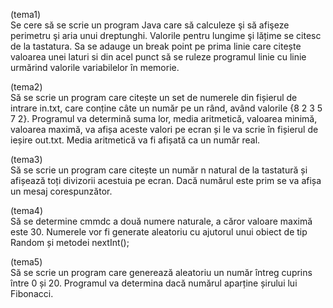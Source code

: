 (tema1)<br/>
Se cere să se scrie un program Java care să calculeze şi să afişeze perimetru şi aria unui dreptunghi. Valorile pentru lungime şi lățime se citesc de la tastatura. Sa se adauge un break point pe prima linie care citește valoarea unei laturi si din acel punct să se ruleze programul linie cu linie urmărind valorile variabilelor în memorie.

(tema2)<br/>
Să se scrie un program care citește un set de numerele din fișierul de intrare in.txt, care conține câte un număr pe un rând, având valorile {8 2 3 5 7 2}. Programul va determină suma lor, media aritmetică, valoarea minimă, valoarea maximă, va afișa aceste valori pe ecran și le va scrie în fișierul de ieșire out.txt. Media aritmetică va fi afișată ca un număr real.

(tema3)<br/>
Să se scrie un program care citește un număr n natural de la tastatură și afișează toți divizorii acestuia pe ecran. Dacă numărul este prim se va afișa un mesaj corespunzător.

(tema4)<br/>
Să se determine cmmdc a două numere naturale, a căror valoare maximă este 30. Numerele vor fi generate aleatoriu cu ajutorul unui obiect de tip Random și metodei nextInt();

(tema5)<br/>
Să se scrie un program care generează aleatoriu un număr întreg cuprins între 0 și 20. Programul va determina dacă numărul aparține șirului lui Fibonacci. 
